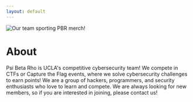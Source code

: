 ```yaml
---
layout: default
---
```

![Our team sporting PBR merch!](/assets/images/pbr_point_five.jpg "Our team sporting PBR merch!")

# About

Psi Beta Rho is UCLA's competitive cybersecurity team! We compete in CTFs or Capture the Flag events, where we solve cybersecurity challenges to earn points! We are a group of hackers, programmers, and security enthusiasts who love to learn and compete. We are always looking for new members, so if you are interested in joining, please contact us!
